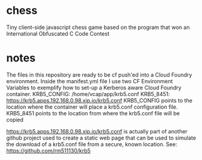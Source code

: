# chess
Tiny client-side javascript chess game based on the program that won an International Obfuscated C Code Contest

# notes
The files in this repository are ready to be cf push'ed into a Cloud Foundry environment.
Inside the manifest.yml file I use two CF Environment Variables to exemplify how to set-up a Kerberos aware Cloud Foundry container.
    KRB5_CONFIG: /home/vcap/app/krb5.conf
    KRB5_8451:   https://krb5.apps.192.168.0.98.xip.io/krb5.conf
KRB5_CONFIG points to the location where the container will place a krb5.conf configuration file.
KRB5_8451 points to the location from where the krb5.conf file will be copied

https://krb5.apps.192.168.0.98.xip.io/krb5.conf  is actually part of another github project used to create a static web page that can be used to simulate the download of a krb5.conf file from a secure, known location. See: https://github.com/rm511130/krb5

